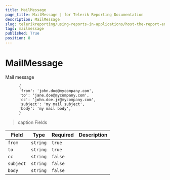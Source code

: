 ```yaml
---
title: MailMessage
page_title: MailMessage | for Telerik Reporting Documentation
description: MailMessage
slug: telerikreporting/using-reports-in-applications/host-the-report-engine-remotely/telerik-reporting-rest-services/rest-api-reference/json-entities/mailmessage
tags: mailmessage
published: True
position: 8
---
```


# MailMessage



Mail message        

    
          {
          'from': 'john.doe@mycompany.com',
          'to': 'jane.doe@mycompany.com',
          'cc': 'john.doe.jr@mycompany.com',
          'subject': 'my mail subject',
          'body': 'my mail body',
          }
        

>caption Fields

| Field | Type | Required | Description |
| ------ | ------ | ------ | ------ |
|`from`|`string`|`true`||
|`to`|`string`|`true`||
|`cc`|`string`|`false`||
|`subject`|`string`|`false`||
|`body`|`string`|`false`||

